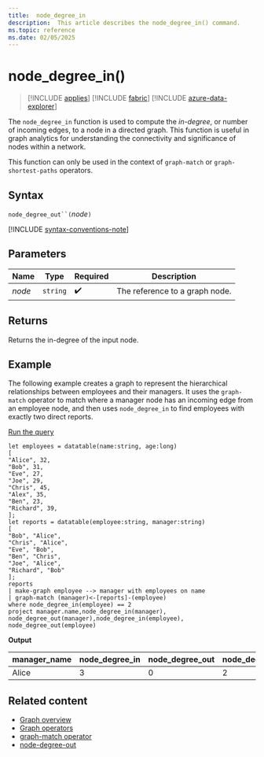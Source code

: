 ```yaml
---
title:  node_degree_in
description:  This article describes the node_degree_in() command.
ms.topic: reference
ms.date: 02/05/2025
---
```


# node_degree_in()

> [!INCLUDE [applies](../includes/applies-to-version/applies.md)] [!INCLUDE [fabric](../includes/applies-to-version/fabric.md)] [!INCLUDE [azure-data-explorer](../includes/applies-to-version/azure-data-explorer.md)]

The `node_degree_in` function is used to compute the *in-degree*, or number of incoming edges, to a node in a directed graph. This function is useful in graph analytics for understanding the connectivity and significance of nodes within a network.

This function can only be used in the context of `graph-match` or `graph-shortest-paths` operators.

## Syntax

`node_degree_out``(`*node*`)`

[!INCLUDE [syntax-conventions-note](../includes/syntax-conventions-note.md)]

## Parameters

| Name | Type | Required | Description |
|---|---|---|---|
| *node* | `string` |:heavy_check_mark:| The reference to a graph node. |

## Returns

Returns the in-degree of the input node.

## Example

The following example creates a graph to represent the hierarchical relationships between employees and their managers. It uses the `graph-match` operator to match where a manager node has an incoming edge from an employee node, and then uses `node_degree_in` to find employees with exactly two direct reports.

<a href="https://dataexplorer.azure.com/clusters/help/databases/Samples?query=H4sIAAAAAAAAA3WQUUvDMBSF3%2FMrLn1aIRHsFHFawYkvPvo6xsjaS5MtTUoanYI%2F3qRtGqdIX05yz8n5ehU6wLZT5hOxhxJq7vy3V7jQvMVV76zUDQXe4EoZ3eRkQ7JHJSvMKCwLSrK12Qd56eXze7gtbrx8MYO89fJJWNn7w9U1DVH8CPag16iDZ%2Bnlq6wEt3WY%2BMj2jiiPZbEz1p1DRdQZrOXas9npPOCNRJEyAaSbEXQ0Ro5oi%2BzJneCGRMCb0MiX7z8iayzvxLxGYOwhcsFJOvFjwUZD2KsPDhnWclcJWEzu%2FJ5tpqe3bP7XnJwEWgRtatzV2FjEndRpDGUJBemsOWDlYvFFqKG%2FIrGGnr1l3lya%2FFfyNzKPvgEBXARFQwIAAA%3D%3D" target="_blank">Run the query</a>

```kusto
let employees = datatable(name:string, age:long)
[
"Alice", 32,
"Bob", 31,
"Eve", 27,
"Joe", 29,
"Chris", 45,
"Alex", 35,
"Ben", 23,
"Richard", 39,
];
let reports = datatable(employee:string, manager:string)
[
"Bob", "Alice",
"Chris", "Alice",
"Eve", "Bob",
"Ben", "Chris",
"Joe", "Alice",
"Richard", "Bob"
];
reports
| make-graph employee --> manager with employees on name
| graph-match (manager)<-[reports]-(employee)
where node_degree_in(employee) == 2
project manager.name,node_degree_in(manager), node_degree_out(manager),node_degree_in(employee), node_degree_out(employee) 
```

**Output**

|manager_name|node_degree_in|node_degree_out|node_degree_in1|node_degree_out1|
|---|---|---|---|---|
|Alice|3|0|2|1|

## Related content

* [Graph overview](graph-overview.md)
* [Graph operators](graph-operators.md)
* [graph-match operator](graph-match-operator.md)
* [node-degree-out](node_degree_out.md)

